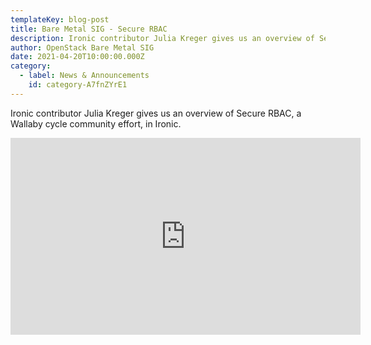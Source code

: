 ```yaml
---
templateKey: blog-post
title: Bare Metal SIG - Secure RBAC
description: Ironic contributor Julia Kreger gives us an overview of Secure RBAC, a Wallaby cycle community effort, in Ironic.
author: OpenStack Bare Metal SIG
date: 2021-04-20T10:00:00.000Z
category: 
  - label: News & Announcements
    id: category-A7fnZYrE1
---
```


Ironic contributor Julia Kreger gives us an overview of Secure RBAC, a Wallaby cycle community effort, in Ironic.

<iframe width="560" height="315" src="https://www.youtube.com/embed/b7EroFB-N40" title="YouTube video player" frameborder="0" allow="accelerometer; autoplay; clipboard-write; encrypted-media; gyroscope; picture-in-picture" allowfullscreen></iframe>
